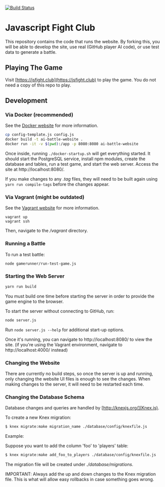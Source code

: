 [![Build Status](https://travis-ci.org/JSJitsu/ai-battle-website.svg?branch=master)](https://travis-ci.org/JSJitsu/ai-battle-website)

# Javascript Fight Club

This repository contains the code that runs the website. By forking this, you will be able to develop the site, use real (GitHub player AI code), or use test data to generate a battle.

## Playing The Game

Visit [https://jsfight.club](https://jsfight.club) to play the game. You do not need a copy of this repo to play.

## Development

### Via Docker (recommended)

See the [Docker website](https://www.docker.com/community-edition) for more information.

```sh
cp config-template.js config.js
docker build -t ai-battle-website .
docker run -it -v $(pwd):/app -p 8080:8080 ai-battle-website
```

Once inside, running `./docker-startup.sh` will get everything started. It should start the PostgreSQL service, install npm modules, create the database and tables, run a test game, and start the web server. Access the site at http://localhost:8080/.

If you make changes to any _.tag_ files, they will need to be built again using `yarn run compile-tags` before the changes appear.

### Via Vagrant (might be outdated)

See the [Vagrant website](https://www.vagrantup.com/) for more information.

```
vagrant up
vagrant ssh
```

Then, navigate to the _/vagrant_ directory.

### Running a Battle

To run a test battle:

```sh
node gamerunner/run-test-game.js
```

### Starting the Web Server

```sh
yarn run build
```

You must build one time before starting the server in order to provide the game engine to the browser.

To start the server without connecting to GitHub, run:

```sh
node server.js
```

Run `node server.js --help` for additional start-up options.

Once it's running, you can navigate to http://localhost:8080/ to view the site. (if you're using the Vagrant environment, navigate to http://localhost:4000/ instead)

### Changing the Website

There are currently no build steps, so once the server is up and running, only changing the website UI files is enough to see the changes. When making changes to the server, it will need to be restarted each time.

### Changing the Database Schema

Database changes and queries are handled by [http://knexjs.org/](Knex.js).

To create a new Knex migration:

```sh
$ knex migrate:make migration_name ./database/config/knexfile.js
```

Example:

Suppose you want to add the column 'foo' to 'players' table:

```sh
$ knex migrate:make add_foo_to_players ./database/config/knexfile.js
```

The migration file will be created under _./database/migrations_.

IMPORTANT: Always add the up and down changes to the Knex migration file. This is what will allow easy rollbacks in case something goes wrong.

